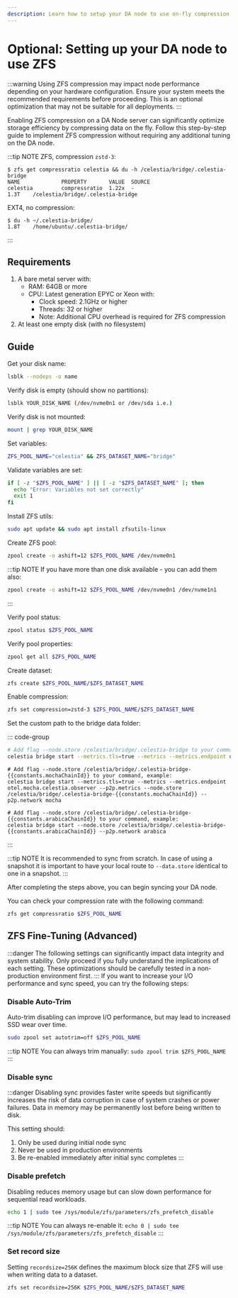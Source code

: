 ```yaml
---
description: Learn how to setup your DA node to use on-fly compression with ZFS.
---
```


# Optional: Setting up your DA node to use ZFS

<!-- markdownlint-disable MD013 -->
<!-- markdownlint-disable MD033 -->
<script setup>
import constants from '/.vitepress/constants/constants.js'
</script>

:::warning
Using ZFS compression may impact node performance depending on your hardware configuration. Ensure your system meets the recommended requirements before proceeding. This is an optional optimization that may not be suitable for all deployments.
:::

Enabling ZFS compression on a DA Node server can significantly optimize storage efficiency by compressing data on the fly. Follow this step-by-step guide to implement ZFS compression without requiring any additional tuning on the DA node.

:::tip NOTE
ZFS, compression `zstd-3`:

```
$ zfs get compressratio celestia && du -h /celestia/bridge/.celestia-bridge
NAME             PROPERTY       VALUE  SOURCE
celestia         compressratio  1.22x  -
1.3T    /celestia/bridge/.celestia-bridge
```

EXT4, no compression:

```
$ du -h ~/.celestia-bridge/
1.8T    /home/ubuntu/.celestia-bridge/
```

:::

## Requirements

1. A bare metal server with:
   - RAM: 64GB or more
   - CPU: Latest generation EPYC or Xeon with:
     - Clock speed: 2.1GHz or higher
     - Threads: 32 or higher
     - Note: Additional CPU overhead is required for ZFS compression
2. At least one empty disk (with no filesystem)

## Guide

Get your disk name:

```sh
lsblk --nodeps -o name
```

Verify disk is empty (should show no partitions):

```sh
lsblk YOUR_DISK_NAME (/dev/nvme0n1 or /dev/sda i.e.)
```

Verify disk is not mounted:

```sh
mount | grep YOUR_DISK_NAME
```

Set variables:

```sh
ZFS_POOL_NAME="celestia" && ZFS_DATASET_NAME="bridge"
```

Validate variables are set:

```sh
if [ -z "$ZFS_POOL_NAME" ] || [ -z "$ZFS_DATASET_NAME" ]; then
  echo "Error: Variables not set correctly"
  exit 1
fi
```

Install ZFS utils:

```sh
sudo apt update && sudo apt install zfsutils-linux
```

Create ZFS pool:

```sh
zpool create -o ashift=12 $ZFS_POOL_NAME /dev/nvme0n1
```

:::tip NOTE
If you have more than one disk available - you can add them also:

```sh
zpool create -o ashift=12 $ZFS_POOL_NAME /dev/nvme0n1 /dev/nvme1n1
```

:::

Verify pool status:

```sh
zpool status $ZFS_POOL_NAME
```

Verify pool properties:

```sh
zpool get all $ZFS_POOL_NAME
```

Create dataset:

```sh
zfs create $ZFS_POOL_NAME/$ZFS_DATASET_NAME
```

Enable compression:

```sh
zfs set compression=zstd-3 $ZFS_POOL_NAME/$ZFS_DATASET_NAME
```

Set the custom path to the bridge data folder:

::: code-group

```sh [Mainnet Beta]
# Add flag --node.store /celestia/bridge/.celestia-bridge to your command, example:
celestia bridge start --metrics.tls=true --metrics --metrics.endpoint otel.celestia.observer --p2p.metrics --node.store /celestia/bridge/.celestia-bridge
```

```sh-vue [Mocha]
# Add flag --node.store /celestia/bridge/.celestia-bridge-{{constants.mochaChainId}} to your command, example:
celestia bridge start --metrics.tls=true --metrics --metrics.endpoint otel.mocha.celestia.observer --p2p.metrics --node.store /celestia/bridge/.celestia-bridge-{{constants.mochaChainId}} --p2p.network mocha
```

```sh-vue [Arabica]
# Add flag --node.store /celestia/bridge/.celestia-bridge-{{constants.arabicaChainId}} to your command, example:
celestia bridge start --node.store /celestia/bridge/.celestia-bridge-{{constants.arabicaChainId}} --p2p.network arabica
```

:::

:::tip NOTE
It is recommended to sync from scratch. In case of using a snapshot it is important to have your local route to `--data.store` identical to one in a snapshot.
:::

After completing the steps above, you can begin syncing your DA node.

You can check your compression rate with the following command:

```sh
zfs get compressratio $ZFS_POOL_NAME
```

## ZFS Fine-Tuning (Advanced)

:::danger
The following settings can significantly impact data integrity and system stability. Only proceed if you fully understand the implications of each setting. These optimizations should be carefully tested in a non-production environment first.
:::
If you want to increase your I/O performance and sync speed, you can try the following steps:

### Disable Auto-Trim

Auto-trim disabling can improve I/O performance, but may lead to increased SSD wear over time.

```sh
sudo zpool set autotrim=off $ZFS_POOL_NAME
```

:::tip NOTE
You can always trim manually: `sudo zpool trim $ZFS_POOL_NAME`
:::

### Disable sync

:::danger
Disabling sync provides faster write speeds but significantly increases the risk of data corruption in case of system crashes or power failures. Data in memory may be permanently lost before being written to disk.

This setting should:

1. Only be used during initial node sync
2. Never be used in production environments
3. Be re-enabled immediately after initial sync completes
:::

### Disable prefetch

Disabling reduces memory usage but can slow down performance for sequential read workloads.

```sh
echo 1 | sudo tee /sys/module/zfs/parameters/zfs_prefetch_disable
```

:::tip NOTE
You can always re-enable it: `echo 0 | sudo tee /sys/module/zfs/parameters/zfs_prefetch_disable`
:::

### Set record size

Setting `recordsize=256K` defines the maximum block size that ZFS will use when writing data to a dataset.

```sh
zfs set recordsize=256K $ZFS_POOL_NAME/$ZFS_DATASET_NAME
```
